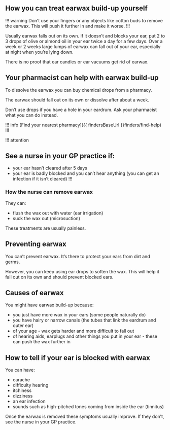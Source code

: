 ## How you can treat earwax build-up yourself

!!! warning
  Don’t use your fingers or any objects like cotton buds to remove the earwax. This will push it further in and make it worse.
!!!

Usually earwax falls out on its own. If it doesn’t and blocks your ear, put 2 to 3 drops of olive or almond oil in your ear twice a day for a few days. Over a week or 2 weeks large lumps of earwax can fall out of your ear, especially at night when you’re lying down.

There is no proof that ear candles or ear vacuums get rid of earwax. 

## Your pharmacist can help with earwax build-up

To dissolve the earwax you can buy chemical drops from a pharmacy. 

The earwax should fall out on its own or dissolve after about a week.

Don’t use drops if you have a hole in your eardrum. Ask your pharmacist what you can do instead.

!!! info
  [Find your nearest pharmacy]({{ findersBaseUrl }}finders/find-help)
!!!

!!! attention
  ## See a nurse in your GP practice if:
  
  - your ear hasn’t cleared after 5 days 
  - your ear is badly blocked and you can’t hear anything (you can get an infection if it isn’t cleared)
!!!


### How the nurse can remove earwax

They can:

- flush the wax out with water (ear irrigation)
- suck the wax out (microsuction)

These treatments are usually painless.


## Preventing earwax

You can’t prevent earwax. It’s there to protect your ears from dirt and germs. 

However, you can keep using ear drops to soften the wax. This will help it fall out on its own and should prevent blocked ears. 


## Causes of earwax 

You might have earwax build-up because: 

- you just have more wax in your ears (some people naturally do) 
- you have hairy or narrow canals (the tubes that link the eardrum and outer ear)
- of your age - wax gets harder and more difficult to fall out
- of hearing aids, earplugs and other things you put in your ear - these can push the wax further in


## How to tell if your ear is blocked with earwax

You can have:

- earache
- difficulty hearing
- itchiness
- dizziness
- an ear infection
- sounds such as high-pitched tones coming from inside the ear (tinnitus)

Once the earwax is removed these symptoms usually improve. If they don’t, see the nurse in your GP practice.
